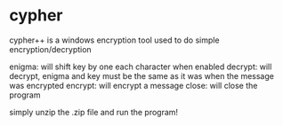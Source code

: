 # cypher
cypher++ is a windows encryption tool used to do simple encryption/decryption

enigma: will shift key by one each character when enabled
decrypt: will decrypt, enigma and key must be the same as it was when the message was encrypted
encrypt: will encrypt a message
close: will close the program

simply unzip the .zip file and run the program!
